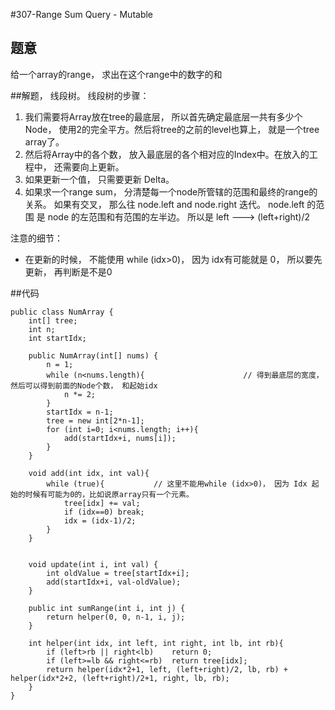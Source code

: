 #307-Range Sum Query - Mutable
## 题意
给一个array的range， 求出在这个range中的数字的和

##解题， 线段树。
线段树的步骤：

1. 我们需要将Array放在tree的最底层， 所以首先确定最底层一共有多少个Node， 使用2的完全平方。然后将tree的之前的level也算上， 就是一个tree array了。
2. 然后将Array中的各个数， 放入最底层的各个相对应的Index中。在放入的工程中， 还需要向上更新。
3. 如果更新一个值， 只需要更新 Delta。
4. 如果求一个range sum， 分清楚每一个node所管辖的范围和最终的range的关系。 如果有交叉， 那么往 node.left and node.right 迭代。 node.left 的范围 是 node 的左范围和有范围的左半边。 所以是 left ---> (left+right)/2

注意的细节：
* 在更新的时候， 不能使用 while (idx>0)， 因为 idx有可能就是 0， 所以要先更新， 再判断是不是0

##代码
```
public class NumArray {
    int[] tree;
    int n;
    int startIdx;
    
    public NumArray(int[] nums) {
        n = 1;
        while (n<nums.length){                      // 得到最底层的宽度， 然后可以得到前面的Node个数， 和起始idx
            n *= 2;
        }
        startIdx = n-1;
        tree = new int[2*n-1];
        for (int i=0; i<nums.length; i++){
            add(startIdx+i, nums[i]);
        }
    }
    
    void add(int idx, int val){
        while (true){           // 这里不能用while (idx>0)， 因为 Idx 起始的时候有可能为0的，比如说原array只有一个元素。
            tree[idx] += val;               
            if (idx==0) break;
            idx = (idx-1)/2;
        }
    }
    
    
    void update(int i, int val) {
        int oldValue = tree[startIdx+i];
        add(startIdx+i, val-oldValue);
    }

    public int sumRange(int i, int j) {
        return helper(0, 0, n-1, i, j);
    }
    
    int helper(int idx, int left, int right, int lb, int rb){
        if (left>rb || right<lb)    return 0;
        if (left>=lb && right<=rb)  return tree[idx];
        return helper(idx*2+1, left, (left+right)/2, lb, rb) + helper(idx*2+2, (left+right)/2+1, right, lb, rb);
    }
}
```